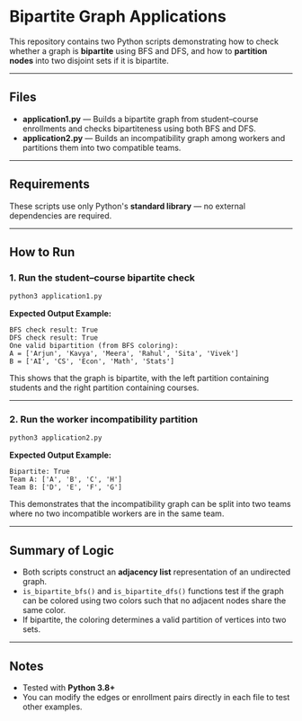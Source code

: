 # Bipartite Graph Applications

This repository contains two Python scripts demonstrating how to check whether a graph is **bipartite** using BFS and DFS, and how to **partition nodes** into two disjoint sets if it is bipartite.

---

## Files

- **application1.py** — Builds a bipartite graph from student–course enrollments and checks bipartiteness using both BFS and DFS.
- **application2.py** — Builds an incompatibility graph among workers and partitions them into two compatible teams.

---

## Requirements

These scripts use only Python's **standard library** — no external dependencies are required.

---

## How to Run

### 1. Run the student–course bipartite check
```bash
python3 application1.py
```

**Expected Output Example:**
```
BFS check result: True
DFS check result: True
One valid bipartition (from BFS coloring):
A = ['Arjun', 'Kavya', 'Meera', 'Rahul', 'Sita', 'Vivek']
B = ['AI', 'CS', 'Econ', 'Math', 'Stats']
```

This shows that the graph is bipartite, with the left partition containing students and the right partition containing courses.

---

### 2. Run the worker incompatibility partition
```bash
python3 application2.py
```

**Expected Output Example:**
```
Bipartite: True
Team A: ['A', 'B', 'C', 'H']
Team B: ['D', 'E', 'F', 'G']
```

This demonstrates that the incompatibility graph can be split into two teams where no two incompatible workers are in the same team.

---

## Summary of Logic

- Both scripts construct an **adjacency list** representation of an undirected graph.
- `is_bipartite_bfs()` and `is_bipartite_dfs()` functions test if the graph can be colored using two colors such that no adjacent nodes share the same color.
- If bipartite, the coloring determines a valid partition of vertices into two sets.

---

## Notes

- Tested with **Python 3.8+**
- You can modify the edges or enrollment pairs directly in each file to test other examples.
